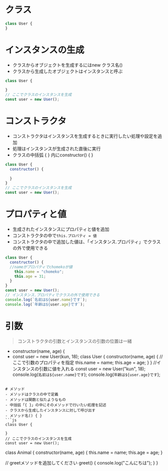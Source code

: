# クラス
```js
class User {
}
```
# インスタンスの生成
- クラスからオブジェクトを生成するにはnew クラス名()
- クラスから生成したオブジェクトはインスタンスと呼ぶ
```js
class User {
  
}
// ここでクラスのインスタンスを生成
const user = new User();
```
# コンストラクタ
- コンストラクタはインスタンスを生成するときに実行したい処理や設定を追加
- 処理はインスタンスが生成された直後に実行
- クラスの中括弧 { } 内にconstructor() { }
```js
class User {
  constructor() {
  
  }
}
// ここでクラスのインスタンスを生成
const user = new User();
```

# プロパティと値
- 生成されたインスタンスにプロパティと値を追加
- コンストラクタの中で`this.プロパティ = 値`
- コンストラクタの中で追加した値は、「インスタンス.プロパティ」でクラスの外で使用できる
```js
class User {
  constructor() {
  //nameがプロパティでchomekoが値
    this.name = "chomeko";
    this.age = 31;
  }
}
const user = new User();
// インスタンス.プロパティでクラスの外で使用できる
console.log(`名前は${user.name}です`);
console.log(`年齢は${user.age}です`);
```
# 引数
>コンストラクタの引数とインスタンスの引数の位置は一緒

- constructor(name, age) {
- const user = new User(kun, 18);
class User {
  constructor(name, age) {
  //ここで引数のプロパティを指定
    this.name = name;
    this.age = age;
  }
}
//インスタンスの引数に値を入れる
const user = new User("kun", 18);
console.log(`名前は${user.name}です`);
console.log(`年齢は${user.age}です`);
```

# メソッド
- メソッドはクラスの中で定義
- メソッドは関数と似たようなもの
- 中括弧「{ }」の中にそのメソッドで行いたい処理を記述
- クラスから生成したインスタンスに対して呼び出す
- メソッド名() { }
```js
class User {
  
}
// ここでクラスのインスタンスを生成
const user = new User();
```

class Animal {
  constructor(name, age) {
    this.name = name;
    this.age = age;
  }
  
  // greetメソッドを追加してください
  greet() {
    console.log("こんにちは");
  }
}
